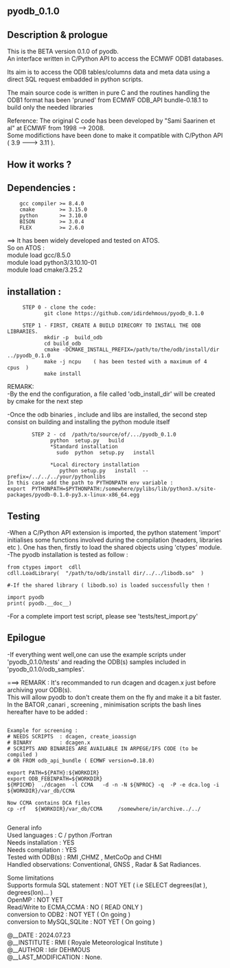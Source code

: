 ## pyodb_0.1.0

## Description & prologue 
This is the BETA version 0.1.0 of pyodb.<br />
An interface written in C/Python API to access the ECMWF ODB1 databases.<br />

Its aim is to access the ODB tables/columns data and meta data using a direct SQL request
embadded in python scripts.<br />

The main source code is written in pure C and the routines handling the ODB1
format has been 'pruned' from ECMWF ODB_API bundle-0.18.1 to build only the
needed libraries <br />

Reference:
The original C code has been developed by "Sami Saarinen et al" at ECMWF from 1998 --> 2008.  <br />
Some modifictions have been done to make it compatible with C/Python API ( 3.9 ---> 3.11 ).

## How it works ?

## Dependencies :
        gcc compiler >= 8.4.0    
        cmake        >= 3.15.0   
        python       >= 3.10.0 
        BISON        >= 3.0.4 
        FLEX         >= 2.6.0 

==> It has been widely developed and tested on ATOS. <br />
So on ATOS  : <br />
   module load   gcc/8.5.0            <br />
   module load   python3/3.10.10-01   <br />
   module load   cmake/3.25.2         <br />


## installation :  

   ```  
        STEP 0 - clone the code:
               git clone https://github.com/idirdehmous/pyodb_0.1.0 
   
        STEP 1 - FIRST, CREATE A BUILD DIRECORY TO INSTALL THE ODB LIBRARIES.
               mkdir -p  build_odb  
               cd build_odb 
               cmake -DCMAKE_INSTALL_PREFIX=/path/to/the/odb/install/dir   ../pyodb_0.1.0 
               make -j ncpu    ( has been tested with a maximum of 4  cpus  ) 
               make install  
```
REMARK:  <br />
-By the end the configuration, a file called 'odb_install_dir' will be created by cmake for the next step<br />

-Once the odb binaries , include and libs are installed, the second step consist on building and installing the python module itself<br />

```
        STEP 2 - cd  /path/to/source/of/.../pyodb_0.1.0  
              python  setup.py   build  
              *Standard installation 
                sudo  python  setup.py   install  

              *Local directory installation 
                 python setup.py   install  --prefix=/../../../your/pythonlibs 
In this case add the path to PYTHONPATH env variable :
export  PYTHONPATH=$PYTHONPATH:/somewhere/pylibs/lib/python3.x/site-packages/pyodb-0.1.0-py3.x-linux-x86_64.egg
```

## Testing 
-When a C/Python API extension is imported, the python statement 'import' initialises some functions involved during the compilation (headers,  libraries etc ). One has then, firstly to load the shared objects using 'ctypes' module. <br /> 
-The pyodb installation is tested as follow : 
```
from ctypes import  cdll  
cdll.LoadLibrary(  "/path/to/odb/install dir/../../libodb.so"  )

#-If the shared library ( libodb.so) is loaded successfully then !

import pyodb
print( pyodb.__doc__) 
```
-For a complete import test script, please see 'tests/test_import.py'  

## Epilogue 
-If everything went well,one can use the example scripts under 'pyodb_0.1.0/tests' and reading the ODB(s) samples included in 'pyodb_0.1.0/odb_samples'. <br />

===> REMARK :
It's recommanded to run dcagen and dcagen.x just before archiving your ODB(s). <br /> 
This will allow pyodb to don't create them on the fly and make it a bit faster.  <br />
In the BATOR ,canari , screening , minimisation  scripts the bash lines hereafter have to be added :  <br />
```

Example for screening :
# NEEDS SCRIPTS  : dcagen, create_ioassign
# BINARY         : dcagen.x 
# SCRIPTS AND BINARIES ARE AVAILABLE IN ARPEGE/IFS CODE (to be compiled )
# OR FROM odb_api_bundle ( ECMWF version=0.18.0)

export PATH=${PATH}:${WORKDIR}
export ODB_FEBINPATH=${WORKDIR}
${MPICMD}  ./dcagen  -l CCMA   -d -n -N ${NPROC} -q  -P -e dca.log -i  ${WORKDIR}/var_db/CCMA

Now CCMA contains DCA files 
cp -rf   ${WORKDIR}/var_db/CCMA     /somewhere/in/archive../../


```




General info        <br />
Used languages      : C / python /Fortran  <br />
Needs installation  : YES                  <br />
Needs compilation   : YES                  <br />
Tested with ODB(s)  : RMI ,CHMZ , MetCoOp and CHMI  <br />
Handled observations: Conventional, GNSS , Radar  & Sat Radiances. <br />

Some limitations    <br />
Supports  formula   SQL statement    : NOT YET   ( i.e  SELECT degrees(lat  ), degrees(lon)... ) <br />
	  OpenMP                     : NOT YET    <br />
	  Read/Write to ECMA,CCMA    : NO        ( READ ONLY ) <br />
	  conversion to ODB2         : NOT YET   ( On going  ) <br />
	  conversion to MySQL,SQLite : NOT YET   ( On going  ) <br />


@__DATE              :  2024.07.23    <br />
@__INSTITUTE         :  RMI ( Royale Meteorological Institute )   <br />
@__AUTHOR            :  Idir DEHMOUS    <br />
@__LAST_MODIFICATION :  None.      <br />
